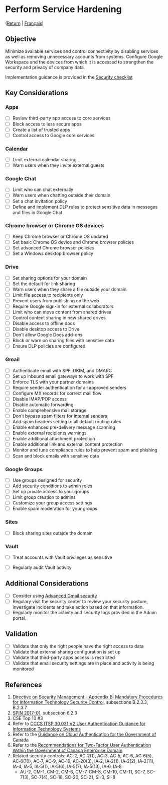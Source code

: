 # Perform Service Hardening
([Return](/README.md) | [Français](/FR/06_Exécuter-le-renforcement-des-services.md))

## Objective

Minimize available services and control connectivity by disabling services as well as removing unnecessary accounts from systems. Configure Google Workspace and the devices from which it is accessed to strengthen the security and privacy of company data.

Implementation guidance is provided in the [Security checklist](https://support.google.com/a/answer/7587183)

## Key Considerations

### Apps 

* [ ] Review third-party app access to core services
* [ ] Block access to less secure apps
* [ ] Create a list of trusted apps
* [ ] Control access to Google core services

### Calendar

* [ ] Limit external calendar sharing
* [ ] Warn users when they invite external guests

### Google Chat

* [ ] Limit who can chat externally
* [ ] Warn users when chatting outside their domain
* [ ] Set a chat invitation policy
* [ ] Define and implement DLP rules to protect sensitive data in messages and files in Google Chat

### Chrome browser or Chrome OS devices

* [ ] Keep Chrome browser or Chrome OS updated
* [ ] Set basic Chrome OS device and Chrome browser policies
* [ ] Set advanced Chrome browser policies
* [ ] Set a Windows desktop browser policy

### Drive

* [ ] Set sharing options for your domain
* [ ] Set the default for link sharing
* [ ] Warn users when they share a file outside your domain
* [ ] Limit file access to recipients only
* [ ] Prevent users from publishing on the web
* [ ] Require Google sign-in for external collaborators
* [ ] Limit who can move content from shared drives
* [ ] Control content sharing in new shared drives
* [ ] Disable access to offline docs
* [ ] Disable desktop access to Drive
* [ ] Don't allow Google Docs add-ons
* [ ] Block or warn on sharing files with sensitive data
* [ ] Ensure DLP policies are configured

### Gmail

* [ ] Authenticate email with SPF, DKIM, and DMARC
* [ ] Set up inbound email gateways to work with SPF
* [ ] Enforce TLS with your partner domains
* [ ] Require sender authentication for all approved senders
* [ ] Configure MX records for correct mail flow
* [ ] Disable IMAP/POP access
* [ ] Disable automatic forwarding
* [ ] Enable comprehensive mail storage
* [ ] Don't bypass spam filters for internal senders
* [ ] Add spam headers setting to all default routing rules
* [ ] Enable enhanced pre-delivery message scanning
* [ ] Enable external recipients warnings
* [ ] Enable additional attachment protection
* [ ] Enable additional link and external content protection
* [ ] Monitor and tune compliance rules to help prevent spam and phishing
* [ ] Scan and block emails with sensitive data

### Google Groups

* [ ] Use groups designed for security
* [ ] Add security conditions to admin roles
* [ ] Set up private access to your groups
* [ ] Limit group creation to admins
* [ ] Customize your group access settings
* [ ] Enable spam moderation for your groups

### Sites

* [ ] Block sharing sites outside the domain

### Vault

* [ ] Treat accounts with Vault privileges as sensitive
* [ ] Regularly audit Vault activity


## Additional Considerations

* [ ] Consider using [Advanced Gmail security](https://support.google.com/a/topic/2683828)
* [ ] Regulary visit the security center to review your security posture, investigate incidents and take action based on that information.
* [ ] Regularly monitor the activity and security logs provided in the Admin portal.

## Validation

* [ ] Validate that only the right people have the right access to data
* [ ] Validate that external sharing configuration is set up
* [ ] Validate that third-party apps access is restricted
* [ ] Validate that email security settings are in place and activity is being monitored

## References

1. [Directive on Security Management - Appendix B: Mandatory Procedures for Information Technology Security Control](https://www.tbs-sct.gc.ca/pol/doc-eng.aspx?id=32611&section=procedure&p=B), subsections B.2.3.3, B.2.3.7
2. [SPIN 2017-01](https://www.canada.ca/en/treasury-board-secretariat/services/access-information-privacy/security-identity-management/direction-secure-use-commercial-cloud-services-spin.html), subsection 6.2.3
3. CSE Top 10 #3
4. Refer to [CCCS ITSP.30.031 V2 User Authentication Guidance for Information Technology Systems](https://cyber.gc.ca/en/guidance/user-authentication-guidance-information-technology-systems-itsp30031-v3)
5. Refer to the [Guidance on Cloud Authentication for the Government of Canada](https://intranet.canada.ca/wg-tg/cagc-angc-eng.asp)
6. Refer to the [Recommendations for Two-Factor User Authentication Within the Government of Canada Enterprise Domain](https://intranet.canada.ca/wg-tg/rtua-rafu-eng.asp)
7. Related security controls: AC‑2, AC‑2(1), AC‑3, AC‑5, AC‑6, AC‑6(5), AC‑6(10), AC‑7, AC‑9, AC‑19, AC‑20(3), IA‑2, IA‑2(1), IA‑2(2), IA‑2(11), IA‑4, IA‑5, IA‑5(1), IA‑5(6), IA‑5(7), IA‑5(13), IA‑6, IA‑8
   * AU-2, CM-1, CM-2, CM-6, CM-7, CM-8, CM-10, CM-11, SC-7, SC-7(3), SC-7(4), SC-18, SC-20, SC-21, SI-3, SI-8
